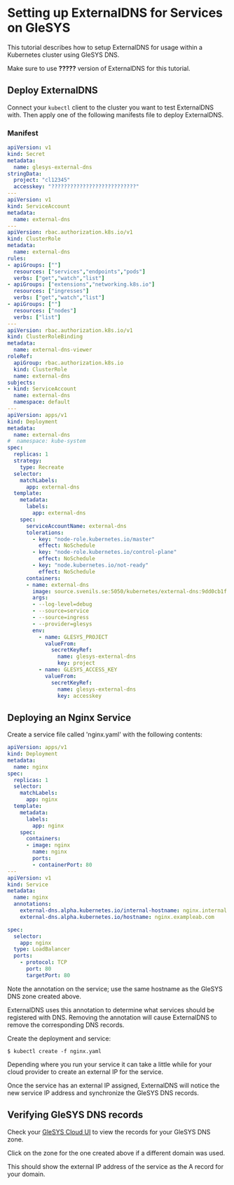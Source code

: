 # Setting up ExternalDNS for Services on GleSYS

This tutorial describes how to setup ExternalDNS for usage within a Kubernetes cluster using GleSYS DNS.

Make sure to use **?????** version of ExternalDNS for this tutorial.


## Deploy ExternalDNS

Connect your `kubectl` client to the cluster you want to test ExternalDNS with.
Then apply one of the following manifests file to deploy ExternalDNS.

### Manifest
```yaml
apiVersion: v1
kind: Secret
metadata:
  name: glesys-external-dns
stringData:
  project: "cl12345"
  accesskey: "???????????????????????????"
---
apiVersion: v1
kind: ServiceAccount
metadata:
  name: external-dns
---
apiVersion: rbac.authorization.k8s.io/v1
kind: ClusterRole
metadata:
  name: external-dns
rules:
- apiGroups: [""]
  resources: ["services","endpoints","pods"]
  verbs: ["get","watch","list"]
- apiGroups: ["extensions","networking.k8s.io"]
  resources: ["ingresses"] 
  verbs: ["get","watch","list"]
- apiGroups: [""]
  resources: ["nodes"]
  verbs: ["list"]
---
apiVersion: rbac.authorization.k8s.io/v1
kind: ClusterRoleBinding
metadata:
  name: external-dns-viewer
roleRef:
  apiGroup: rbac.authorization.k8s.io
  kind: ClusterRole
  name: external-dns
subjects:
- kind: ServiceAccount
  name: external-dns
  namespace: default
---
apiVersion: apps/v1
kind: Deployment
metadata:
  name: external-dns
#  namespace: kube-system
spec:
  replicas: 1
  strategy:
    type: Recreate
  selector:
    matchLabels:
      app: external-dns
  template:
    metadata:
      labels:
        app: external-dns
    spec:
      serviceAccountName: external-dns
      tolerations:
        - key: "node-role.kubernetes.io/master"
          effect: NoSchedule
        - key: "node-role.kubernetes.io/control-plane"
          effect: NoSchedule
        - key: "node.kubernetes.io/not-ready"
          effect: NoSchedule
      containers:
      - name: external-dns
        image: source.svenils.se:5050/kubernetes/external-dns:9dd0cb1f
        args:
        - --log-level=debug
        - --source=service
        - --source=ingress
        - --provider=glesys
        env:
          - name: GLESYS_PROJECT
            valueFrom:
              secretKeyRef:
                name: glesys-external-dns
                key: project
          - name: GLESYS_ACCESS_KEY
            valueFrom:
              secretKeyRef:
                name: glesys-external-dns
                key: accesskey


```


## Deploying an Nginx Service

Create a service file called 'nginx.yaml' with the following contents:

```yaml
apiVersion: apps/v1
kind: Deployment
metadata:
  name: nginx
spec:
  replicas: 1
  selector:
    matchLabels:
      app: nginx
  template:
    metadata:
      labels:
        app: nginx
    spec:
      containers:
      - image: nginx
        name: nginx
        ports:
        - containerPort: 80
---
apiVersion: v1
kind: Service
metadata:
  name: nginx
  annotations:
    external-dns.alpha.kubernetes.io/internal-hostname: nginx.internal.exampleab.com
    external-dns.alpha.kubernetes.io/hostname: nginx.exampleab.com

spec:
  selector:
    app: nginx
  type: LoadBalancer
  ports:
    - protocol: TCP
      port: 80
      targetPort: 80
```

Note the annotation on the service; use the same hostname as the GleSYS DNS zone created above.

ExternalDNS uses this annotation to determine what services should be registered with DNS. Removing the annotation will cause ExternalDNS to remove the corresponding DNS records.

Create the deployment and service:

```console
$ kubectl create -f nginx.yaml
```

Depending where you run your service it can take a little while for your cloud provider to create an external IP for the service.

Once the service has an external IP assigned, ExternalDNS will notice the new service IP address and synchronize the GleSYS DNS records.

## Verifying GleSYS DNS records

Check your [GleSYS Cloud UI](https://cloud.glesys.com/) to view the records for your GleSYS DNS zone.

Click on the zone for the one created above if a different domain was used.

This should show the external IP address of the service as the A record for your domain.
